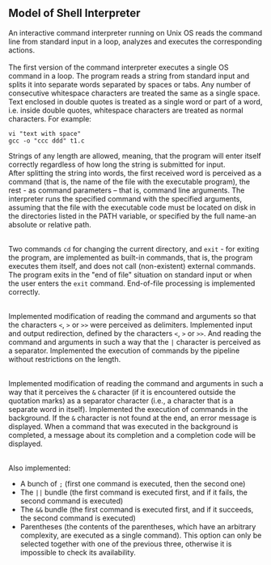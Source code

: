 ## Model of Shell Interpreter

An interactive command interpreter running on Unix OS reads the command line from standard input in a loop, analyzes and executes the corresponding actions. <br>
<br>
The first version of the command interpreter executes a single OS command in a loop. The program reads a string from standard input and splits it into separate words separated by spaces or tabs. Any number of consecutive whitespace characters are treated the same as a single space. <br>
Text enclosed in double quotes is treated as a single word or part of a word, i.e. inside double quotes, whitespace characters are treated as normal characters. For example:

```
vi "text with space"
gcc -o "ccc ddd" t1.c
```

Strings of any length are allowed, meaning, that the program will enter itself correctly regardless of how long the string is submitted for input. <br>
After splitting the string into words, the first received word is perceived as a command (that is, the name of the file with the executable program), the rest - as command parameters – that is, command line arguments. The interpreter runs the specified command with the specified arguments, assuming that the file with the executable code must be located on disk in the directories listed in the PATH variable, or specified by the full name-an absolute or relative path. <br>
<br>

Two commands `cd` for changing the current directory, and `exit` - for exiting the program, are implemented as built-in commands, that is, the program executes them itself, and does not call (non-existent) external commands. <br>
The program exits in the "end of file" situation on standard input or when the user enters the `exit` command. End-of-file processing is implemented correctly. <br>
<br>

Implemented modification of reading the command and arguments so that the characters `<`, `>` or `>>` were perceived as delimiters. Implemented input and output redirection, defined by the characters `<`, `>` or `>>`. And reading the command and arguments in such a way that the `|` character is perceived as a separator. Implemented the execution of commands by the pipeline without restrictions on the length.<br>
<br>

Implemented modification of reading the command and arguments in such a way that it perceives the `&` character (if it is encountered outside the quotation marks) as a separator character (i.e., a character that is a separate word in itself). Implemented the execution of commands in the background. If the `&` character is not found at the end, an error message is displayed. When a command that was executed in the background is completed, a message about its completion and a completion code will be displayed. <br>
<br>

Also implemented:
- A bunch of `;` (first one command is executed, then the second one)
- The `||` bundle (the first command is executed first, and if it fails, the second command is executed)
- The `&&` bundle (the first command is executed first, and if it succeeds, the second command is executed)
- Parentheses (the contents of the parentheses, which have an arbitrary complexity, are executed as a single command). This option can only be selected together with one of the previous three, otherwise it is impossible to check its availability.
